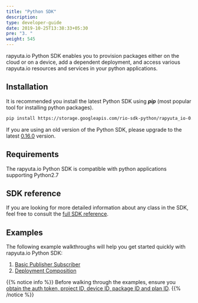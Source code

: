 ```yaml
---
title: "Python SDK"
description:
type: developer-guide
date: 2019-10-25T13:38:33+05:30
pre: "3. "
weight: 545
---
```

rapyuta.io Python SDK enables you to provision packages
either on the cloud or on a device, add a dependent
deployment, and access various rapyuta.io resources and
services in your python applications.

## Installation
It is recommended you install the latest Python SDK
using ***pip*** (most popular tool for installing
python packages).
```bash
pip install https://storage.googleapis.com/rio-sdk-python/rapyuta_io-0.16.0-py2-none-any.whl
```
If you are using an old version of the Python SDK, please upgrade to the latest
[0.16.0](https://storage.googleapis.com/rio-sdk-python/rapyuta_io-0.16.0-py2-none-any.whl)
version.

## Requirements
The rapyuta.io Python SDK is compatible with python
applications supporting Python2.7

## SDK reference
If you are looking for more detailed information about any class in the SDK, feel
free to consult the [full SDK reference](https://sdkdocs.apps.rapyuta.io/).

## Examples
The following example walkthroughs will help you get
started quickly with rapyuta.io Python SDK:

1. [Basic Publisher Subscriber](/developer-guide/tooling-automation/python-sdk/sample-walkthroughs/basic-pubsub/)
2. [Deployment Composition](/developer-guide/tooling-automation/python-sdk/sample-walkthroughs/deployment-composition/)

{{% notice info %}}
Before walking through the examples, ensure you [obtain the auth token, project ID, device ID, package ID and plan ID](/developer-guide/tooling-automation/python-sdk/sdk-tokens-parameters/).
{{% /notice %}}